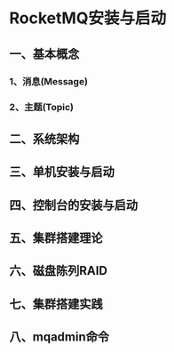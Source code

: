 # RocketMQ安装与启动

## 一、基本概念

### 1、消息(Message)



### 2、主题(Topic)



## 二、系统架构



## 三、单机安装与启动



## 四、控制台的安装与启动



## 五、集群搭建理论



## 六、磁盘陈列RAID



## 七、集群搭建实践



## 八、mqadmin命令

